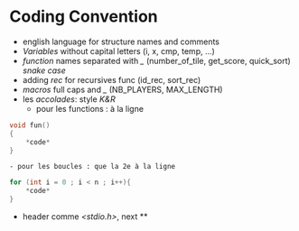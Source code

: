 

# Coding Convention
- english language for structure names and comments
- *Variables* without capital letters (i, x, cmp, temp, ...)
- *function* names separated with *_* (number_of_tile, get_score, quick_sort) *snake case*
- adding *rec* for recursives func (id_rec, sort_rec)
- *macros* full caps and *_* (NB_PLAYERS, MAX_LENGTH)
- les *accolades*: style *K&R*
    - pour les functions : à la ligne
```c
void fun()
{
    *code*
}
```
    - pour les boucles : que la 2e à la ligne
```c
for (int i = 0 ; i < n ; i++){
    *code*
}
```
- header comme *<stdio.h>*, next **
